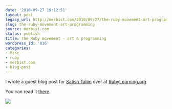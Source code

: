 ```yaml
---
date: '2010-09-27 19:12:51'
layout: post
legacy_url: http://merbist.com/2010/09/27/the-ruby-movement-art-programming/
slug: the-ruby-movement-art-programming
source: merbist.com
status: publish
title: The Ruby movement - art & programming
wordpress_id: '816'
categories:
- Misc
- ruby
- merbist.com
- blog-post
---
```


I wrote a guest blog post for [Satish Talim](http://rubylearning.com/blog/about/) over at [RubyLearning.org](http://rubylearning.com/blog/)

You can read it [there](http://rubylearning.com/blog/2010/09/28/the-ruby-movement/).

[![](http://img.skitch.com/20100928-xk8n9kxyd5knaaja31pfpxkk86.png)](http://rubylearning.com/blog/2010/09/28/the-ruby-movement/)
